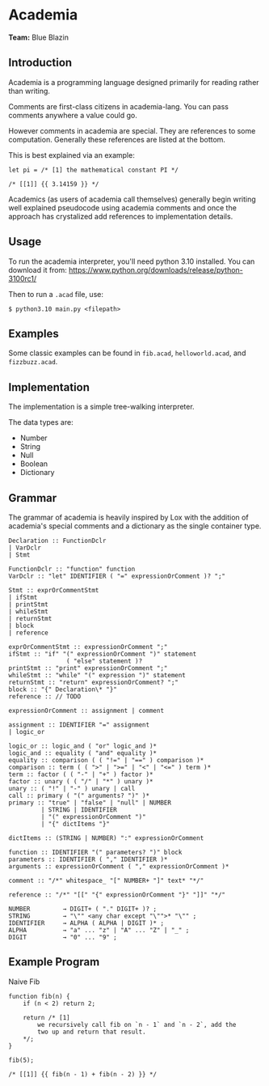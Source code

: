 # Academia

**Team:** Blue Blazin

## Introduction

Academia is a programming language designed primarily for reading rather than writing.

Comments are first-class citizens in academia-lang. You can pass comments anywhere a value could go.

However comments in academia are special. They are references to some computation. Generally these references are listed at the bottom.

This is best explained via an example:

```
let pi = /* [1] the mathematical constant PI */

/* [[1]] {{ 3.14159 }} */
```

Academics (as users of academia call themselves) generally begin writing well explained pseudocode using academia comments and once the approach has crystalized add references to implementation details.

## Usage

To run the academia interpreter, you'll need python 3.10 installed. You can download it from:
https://www.python.org/downloads/release/python-3100rc1/

Then to run a `.acad` file, use:

```
$ python3.10 main.py <filepath>
```

## Examples

Some classic examples can be found in `fib.acad`, `helloworld.acad`, and `fizzbuzz.acad`.

## Implementation

The implementation is a simple tree-walking interpreter.

The data types are:

- Number
- String
- Null
- Boolean
- Dictionary

## Grammar

The grammar of academia is heavily inspired by Lox with the addition of academia's special comments and a dictionary as the single container type.

```
Declaration :: FunctionDclr
| VarDclr
| Stmt

FunctionDclr :: "function" function
VarDclr :: "let" IDENTIFIER ( "=" expressionOrComment )? ";"

Stmt :: exprOrCommentStmt
| ifStmt
| printStmt
| whileStmt
| returnStmt
| block
| reference

exprOrCommentStmt :: expressionOrComment ";"
ifStmt :: "if" "(" expressionOrComment ")" statement
                ( "else" statement )?
printStmt :: "print" expressionOrComment ";"
whileStmt :: "while" "(" expression ")" statement
returnStmt :: "return" expressionOrComment? ";"
block :: "{" Declaration\* "}"
reference :: // TODO

expressionOrComment :: assignment | comment

assignment :: IDENTIFIER "=" assignment
| logic_or

logic_or :: logic_and ( "or" logic_and )*
logic_and :: equality ( "and" equality )*
equality :: comparison ( ( "!=" | "==" ) comparison )*
comparison :: term ( ( ">" | ">=" | "<" | "<=" ) term )*
term :: factor ( ( "-" | "+" ) factor )*
factor :: unary ( ( "/" | "*" ) unary )*
unary :: ( "!" | "-" ) unary | call
call :: primary ( "(" arguments? ")" )*
primary :: "true" | "false" | "null" | NUMBER
         | STRING | IDENTIFIER
         | "(" expressionOrComment ")"
         | "{" dictItems "}"

dictItems :: (STRING | NUMBER) ":" expressionOrComment

function :: IDENTIFIER "(" parameters? ")" block
parameters :: IDENTIFIER ( "," IDENTIFIER )*
arguments :: expressionOrComment ( "," expressionOrComment )*

comment :: "/*" whitespace_ "[" NUMBER+ "]" text* "*/"

reference :: "/*" "[[" "{" expressionOrComment "}" "]]" "*/"

NUMBER         → DIGIT+ ( "." DIGIT+ )? ;
STRING         → "\"" <any char except "\"">* "\"" ;
IDENTIFIER     → ALPHA ( ALPHA | DIGIT )* ;
ALPHA          → "a" ... "z" | "A" ... "Z" | "_" ;
DIGIT          → "0" ... "9" ;
```

## Example Program

Naive Fib

```
function fib(n) {
    if (n < 2) return 2;

    return /* [1]
        we recursively call fib on `n - 1` and `n - 2`, add the
        two up and return that result.
    */;
}

fib(5);

/* [[1]] {{ fib(n - 1) + fib(n - 2) }} */
```
